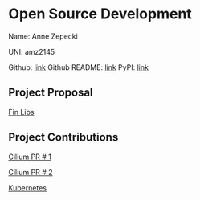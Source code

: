 # Open Source Development

Name: Anne Zepecki

UNI: amz2145

Github: [link](https://github.com/azepecki)
Github README: [link](https://github.com/azepecki/azepecki/blob/main/README.md)
PyPI: [link](https://pypi.org/user/azepecki/)

## Project Proposal

[Fin Libs](../projects/python/fin-libs.md)

## Project Contributions

[Cilium PR # 1](https://github.com/cilium/cilium/pull/24568)

[Cilium PR # 2](https://github.com/cilium/cilium/pull/25240)

[Kubernetes](../projects/golang/kubernetes.md)
